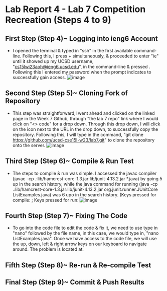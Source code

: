 # Lab Report 4 - Lab 7 Competition Recreation (Steps 4 to 9)

## First Step (Step 4)~ Logging into ieng6 Account
- I opened the terminal & typed in "ssh" in the first available command-line. Following this, I press <Ctrl> + <R> simultaneously, & proceeded to enter "ie" until it showed up my UCSD username, "cs15lwi23aoh@ieng6.ucsd.edu", in the command-line & pressed <Enter>. Following this I entered my password when the prompt indicates to successfully gain access.
![image](https://user-images.githubusercontent.com/122498399/221482594-0df86fe5-9cf0-415e-aa9a-df166e2a39c5.png)

## Second Step (Step 5)~ Cloning Fork of Repository
- This step was straightforward,I went ahead and clicked on the linked page in the Week 7 Github, through "the lab 7 repo" link where I would click on "<> code" for a drop down. Through this drop down, I will click on the icon next to the URL in the drop down, to successfully copy the repository. Following this, I will type in the command, "git clone https://github.com/ucsd-cse15l-w23/lab7.git" to clone the repository onto the server. 
![image](https://user-images.githubusercontent.com/122498399/221489122-2bd0c1c2-cc5a-4702-8416-434dc690800b.png)
  
## Third Step (Step 6)~ Compile & Run Test
- The steps to compile & run was simple. I accessed the javac compiler (javac -cp .:lib/hamcrest-core-1.3.jar:lib/junit-4.13.2.jar *.java) by going 5 up in the search history, while the java command for running (java -cp .:lib/hamcrest-core-1.3.jar:lib/junit-4.13.2.jar org.junit.runner.JUnitCore ListExamples.java) was 6 upo in the search history. (Keys pressed for compile: <up><up><up><up><up><enter>; Keys pressed for run: <up><up><up><up><up><up><enter>
![image](https://user-images.githubusercontent.com/122498399/221491974-18cacc2c-0251-4c3e-999d-e15576155027.png)

## Fourth Step (Step 7)~ Fixing The Code
- To go into the code file to edit the code & fix it, we need to use type in "nano" followed by the file name, in this case, we would type in, "nano ListExamples.java". Once we have access to the code file, we will use the up, down, left & right arrow keys on our keyboard to navigate around. The problem is located at.

## Fifth Step (Step 8)~ Re-run & Re-compile Test

## Final Step (Step 9)~ Commit & Push Results





